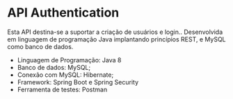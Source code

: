 
# API Authentication

Esta API destina-se a suportar a criação de usuários e login..
Desenvolvida em linguagem de programação Java implantando princípios REST, e MySQL como banco de dados.

- Linguagem de Programação: Java 8
- Banco de dados: MySQL;
- Conexão com MySQL: Hibernate;
- Framework: Spring Boot e Spring Security
- Ferramenta de testes: Postman
